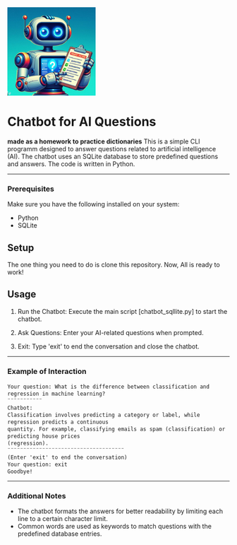 <img src="chatbot_img.jpeg" alt="logo" width="200">

# Chatbot for AI Questions
**made as a homework to practice dictionaries**
This is a simple CLI programm designed to answer questions related to artificial intelligence (AI). 
The chatbot uses an SQLite database to store predefined questions and answers. The code is written in Python.

___
### Prerequisites

Make sure you have the following installed on your system:

- Python
- SQLite


## Setup
The one thing you need to do is clone this repository. Now, All is ready to work!
## Usage
1. Run the Chatbot:
Execute the main script [chatbot_sqllite.py] to start the chatbot.

2. Ask Questions:
Enter your AI-related questions when prompted.

3. Exit:
Type 'exit' to end the conversation and close the chatbot.

___

### Example of Interaction
```
Your question: What is the difference between classification and regression in machine learning?
¨¨¨¨¨¨¨¨¨¨¨
Chatbot:
Classification involves predicting a category or label, while regression predicts a continuous
quantity. For example, classifying emails as spam (classification) or predicting house prices
(regression).
¨¨¨¨¨¨¨¨¨¨¨¨¨¨¨¨¨¨¨¨¨¨¨¨¨¨¨¨¨¨¨¨¨¨¨¨¨
(Enter 'exit' to end the conversation)
Your question: exit
Goodbye!
```

___
### Additional Notes

- The chatbot formats the answers for better readability by limiting each line to a certain character limit.
- Common words are used as keywords to match questions with the predefined database entries.

